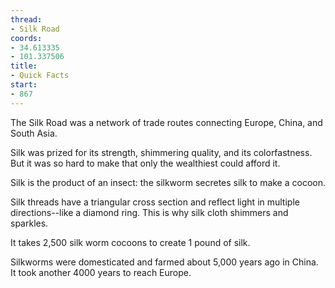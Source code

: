 ```yaml
---
thread:
- Silk Road
coords:
- 34.613335
- 101.337506
title:
- Quick Facts
start:
- 867
---
```


The Silk Road was a network of trade routes connecting Europe, China, and South Asia.


Silk was prized for its strength, shimmering quality, and its colorfastness. But it was so hard to make that only the wealthiest could afford it.


Silk is the product of an insect: the silkworm secretes silk to make a cocoon.


Silk threads have a triangular cross section and reflect light in multiple directions--like a diamond ring. This is why silk cloth shimmers and sparkles.


It takes 2,500 silk worm cocoons to create 1 pound of silk.


Silkworms were domesticated and farmed about 5,000 years ago in China. It took another 4000 years to reach Europe.
